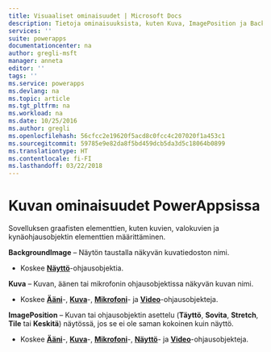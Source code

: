 ```yaml
---
title: Visuaaliset ominaisuudet | Microsoft Docs
description: Tietoja ominaisuuksista, kuten Kuva, ImagePosition ja BackgroundImage
services: ''
suite: powerapps
documentationcenter: na
author: gregli-msft
manager: anneta
editor: ''
tags: ''
ms.service: powerapps
ms.devlang: na
ms.topic: article
ms.tgt_pltfrm: na
ms.workload: na
ms.date: 10/25/2016
ms.author: gregli
ms.openlocfilehash: 56cfcc2e19620f5acd8c0fcc4c207020f1a453c1
ms.sourcegitcommit: 59785e9e82da8f5bd459dcb5da3d5c18064b0899
ms.translationtype: HT
ms.contentlocale: fi-FI
ms.lasthandoff: 03/22/2018
---
```

# <a name="image-properties-in-powerapps"></a>Kuvan ominaisuudet PowerAppsissa
Sovelluksen graafisten elementtien, kuten kuvien, valokuvien ja kynäohjausobjektin elementtien määrittäminen.

**BackgroundImage** – Näytön taustalla näkyvän kuvatiedoston nimi.

* Koskee **[Näyttö](control-screen.md)**-ohjausobjektia.

**Kuva** – Kuvan, äänen tai mikrofonin ohjausobjektissa näkyvän kuvan nimi.

* Koskee **[Ääni](control-audio-video.md)**-, **[Kuva](control-image.md)**-, **[Mikrofoni](control-microphone.md)**- ja **[Video](control-audio-video.md)**-ohjausobjekteja.

**ImagePosition** – Kuvan tai ohjausobjektin asettelu (**Täyttö**, **Sovita**, **Stretch**, **Tile** tai **Keskitä**) näytössä, jos se ei ole saman kokoinen kuin näyttö.

* Koskee **[Ääni](control-audio-video.md)**-, **[Kuva](control-image.md)**-, **[Mikrofoni](control-microphone.md)**-, **[Näyttö](control-screen.md)**- ja **[Video](control-audio-video.md)**-ohjausobjekteja.


